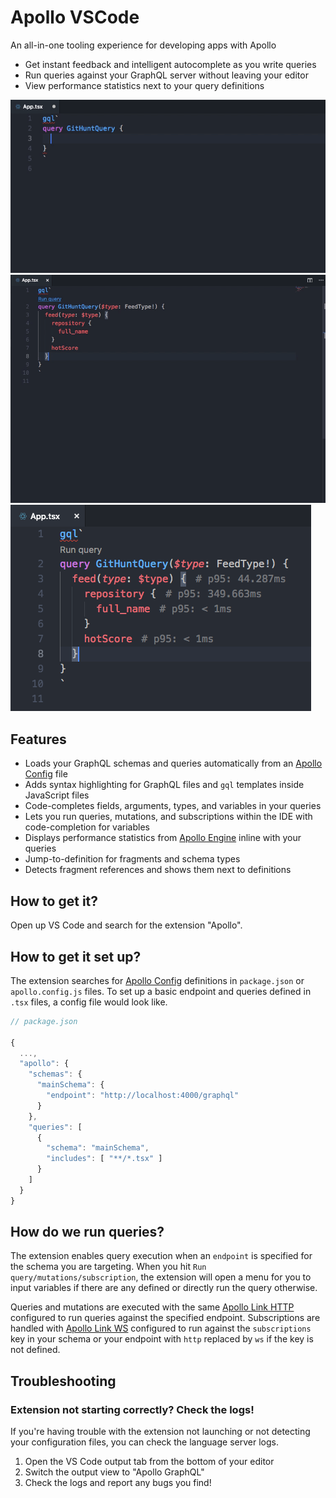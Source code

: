 # Apollo VSCode

An all-in-one tooling experience for developing apps with Apollo

- Get instant feedback and intelligent autocomplete as you write queries
- Run queries against your GraphQL server without leaving your editor
- View performance statistics next to your query definitions

![Code completing queries](images/variable-argument-completion.gif)
![Running a query with variables](images/query-with-vars.gif)
![Viewing Engine statistics](images/engine-stats.png)

## Features

- Loads your GraphQL schemas and queries automatically from an [Apollo Config](https://github.com/apollographql/apollo-cli/blob/master/packages/apollo-cli/README.md#configuration) file
- Adds syntax highlighting for GraphQL files and `gql` templates inside JavaScript files
- Code-completes fields, arguments, types, and variables in your queries
- Lets you run queries, mutations, and subscriptions within the IDE with code-completion for variables
- Displays performance statistics from [Apollo Engine](https://www.apollographql.com/engine) inline with your queries
- Jump-to-definition for fragments and schema types
- Detects fragment references and shows them next to definitions

## How to get it?

Open up VS Code and search for the extension "Apollo".

## How to get it set up?

The extension searches for [Apollo Config](https://github.com/apollographql/apollo-cli/blob/master/packages/apollo-cli/README.md#configuration) definitions in `package.json` or `apollo.config.js` files. To set up a basic endpoint and queries defined in `.tsx` files, a config file would look like.

```js
// package.json

{
  ...,
  "apollo": {
    "schemas": {
      "mainSchema": {
        "endpoint": "http://localhost:4000/graphql"
      }
    },
    "queries": [
      {
        "schema": "mainSchema",
        "includes": [ "**/*.tsx" ]
      }
    ]
  }
}
```

## How do we run queries?

The extension enables query execution when an `endpoint` is specified for the schema you are targeting. When you hit `Run query/mutations/subscription`, the extension will open a menu for you to input variables if there are any defined or directly run the query otherwise.

Queries and mutations are executed with the same [Apollo Link HTTP](https://www.apollographql.com/docs/link/links/http.html) configured to run queries against the specified endpoint. Subscriptions are handled with [Apollo Link WS](https://www.apollographql.com/docs/link/links/ws.html) configured to run against the `subscriptions` key in your schema or your endpoint with `http` replaced by `ws` if the key is not defined.

## Troubleshooting

### Extension not starting correctly? Check the logs!

If you're having trouble with the extension not launching or not detecting your configuration files, you can check the language server logs.

1.  Open the VS Code output tab from the bottom of your editor
2.  Switch the output view to "Apollo GraphQL"
3.  Check the logs and report any bugs you find!
